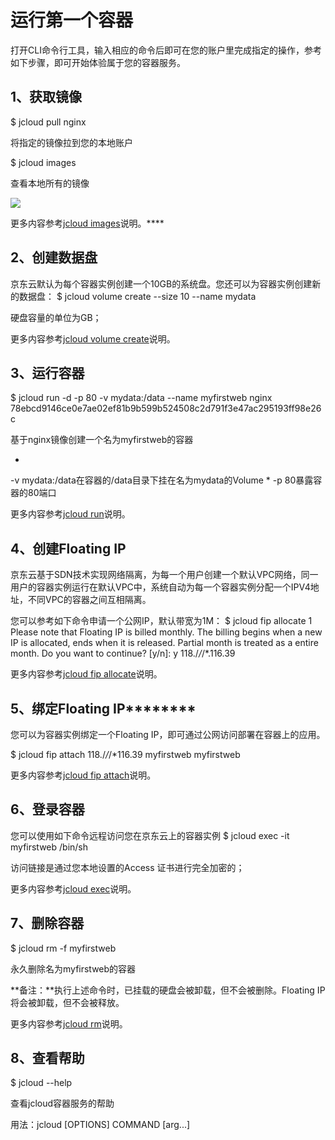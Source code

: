 # **运行第一个容器**

打开CLI命令行工具，输入相应的命令后即可在您的账户里完成指定的操作，参考如下步骤，即可开始体验属于您的容器服务。

## **1、获取镜像**

$ jcloud pull nginx

将指定的镜像拉到您的本地账户

$ jcloud images

查看本地所有的镜像

![](https://img1.jcloudcs.com/cms/8adec797-86c9-494a-aaa1-3d9bd22b7e3a20170426112230.png)

更多内容参考[jcloud images](https://www.jcloud.com/help/detail/614/isCateLog/1)说明。****

## **2、创建数据盘**

京东云默认为每个容器实例创建一个10GB的系统盘。您还可以为容器实例创建新的数据盘：
$ jcloud volume create --size 10 --name mydata

硬盘容量的单位为GB；

更多内容参考[jcloud volume create](https://www.jcloud.com/help/detail/638/isCateLog/1)说明。

## **3、运行容器**

$ jcloud run -d -p 80 -v mydata:/data --name myfirstweb nginx
78ebcd9146ce0e7ae02ef81b9b599b524508c2d791f3e47ac295193ff98e26c

基于nginx镜像创建一个名为myfirstweb的容器

* 
-v mydata:/data在容器的/data目录下挂在名为mydata的Volume
* 
-p 80暴露容器的80端口

更多内容参考[jcloud run](https://www.jcloud.com/help/detail/629/isCateLog/1)说明。

## **4、创建Floating IP**

京东云基于SDN技术实现网络隔离，为每一个用户创建一个默认VPC网络，同一用户的容器实例运行在默认VPC中，系统自动为每一个容器实例分配一个IPV4地址，不同VPC的容器之间互相隔离。

您可以参考如下命令申请一个公网IP，默认带宽为1M：
$ jcloud fip allocate 1
Please note that Floating IP <FIP> is billed monthly. The billing begins when a new IP is allocated, ends when it is released. Partial month is treated as a entire month. Do you want to continue? [y/n]: y
118./*/*/*.116.39

更多内容参考[jcloud fip allocate](https://www.jcloud.com/help/detail/645/isCateLog/1)说明。

## **5、绑定Floating IP**********

您可以为容器实例绑定一个Floating IP，即可通过公网访问部署在容器上的应用。

$ jcloud fip attach 118./*/*/*116.39 myfirstweb
myfirstweb

更多内容参考[jcloud fip attach](https://www.jcloud.com/help/detail/646/isCateLog/1)说明。

## **6、登录容器**

您可以使用如下命令远程访问您在京东云上的容器实例
$ jcloud exec -it myfirstweb /bin/sh

访问链接是通过您本地设置的Access 证书进行完全加密的；

更多内容参考[jcloud exec](https://www.jcloud.com/help/detail/613/isCateLog/1)说明。

## **7、删除容器**

$ jcloud rm -f myfirstweb

永久删除名为myfirstweb的容器

**备注：**执行上述命令时，已挂载的硬盘会被卸载，但不会被删除。Floating IP将会被卸载，但不会被释放。

更多内容参考[jcloud rm](https://www.jcloud.com/help/detail/627/isCateLog/1)说明。

## **8、查看帮助**

$ jcloud --help

查看jcloud容器服务的帮助

用法：jcloud [OPTIONS] COMMAND [arg...]